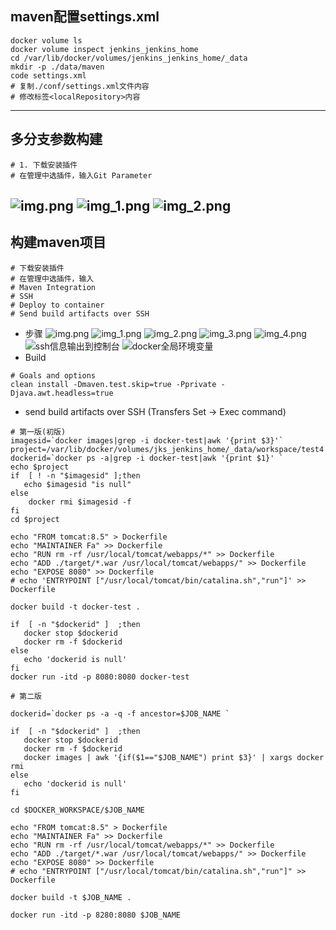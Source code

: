 ## maven配置settings.xml
```shell
docker volume ls
docker volume inspect jenkins_jenkins_home
cd /var/lib/docker/volumes/jenkins_jenkins_home/_data
mkdir -p ./data/maven
code settings.xml
# 复制./conf/settings.xml文件内容
# 修改标签<localRepository>内容
```
---
## 多分支参数构建
```shell
# 1. 下载安装插件
# 在管理中选插件，输入Git Parameter
```
![img.png](img/多分支参数构建/img.png)
![img_1.png](img/多分支参数构建/img_1.png)
![img_2.png](img/多分支参数构建/img_2.png)
--- 
## 构建maven项目
```shell
# 下载安装插件
# 在管理中选插件，输入
# Maven Integration
# SSH
# Deploy to container 
# Send build artifacts over SSH
```
- 步骤
    ![img.png](img/构建maven项目/img.png)
    ![img_1.png](img/构建maven项目/img_1.png)
    ![img_2.png](img/构建maven项目/img_2.png)
    ![img_3.png](img/构建maven项目/img_3.png)
    ![img_4.png](img/构建maven项目/img_4.png)
    ![ssh信息输出到控制台](img/构建maven项目/img_5.png)
    ![docker全局环境变量](img/构建maven项目/img_6.png)
- Build
```shell
# Goals and options
clean install -Dmaven.test.skip=true -Pprivate -Djava.awt.headless=true
```
- send build artifacts over SSH (Transfers Set -> Exec command)
```shell
# 第一版(初版)
imagesid=`docker images|grep -i docker-test|awk '{print $3}'`
project=/var/lib/docker/volumes/jks_jenkins_home/_data/workspace/test4
dockerid=`docker ps -a|grep -i docker-test|awk '{print $1}' `
echo $project
if  [ ! -n "$imagesid" ];then
   echo $imagesid "is null"
else
    docker rmi $imagesid -f
fi
cd $project

echo "FROM tomcat:8.5" > Dockerfile
echo "MAINTAINER Fa" >> Dockerfile
echo "RUN rm -rf /usr/local/tomcat/webapps/*" >> Dockerfile
echo "ADD ./target/*.war /usr/local/tomcat/webapps/" >> Dockerfile
echo "EXPOSE 8080" >> Dockerfile
# echo 'ENTRYPOINT ["/usr/local/tomcat/bin/catalina.sh","run"]' >> Dockerfile

docker build -t docker-test .

if  [ -n "$dockerid" ]  ;then
   docker stop $dockerid
   docker rm -f $dockerid
else
   echo 'dockerid is null'
fi
docker run -itd -p 8080:8080 docker-test
```
```shell
# 第二版

dockerid=`docker ps -a -q -f ancestor=$JOB_NAME `

if  [ -n "$dockerid" ]  ;then
   docker stop $dockerid
   docker rm -f $dockerid
   docker images | awk '{if($1=="$JOB_NAME") print $3}' | xargs docker rmi
else
   echo 'dockerid is null'
fi

cd $DOCKER_WORKSPACE/$JOB_NAME

echo "FROM tomcat:8.5" > Dockerfile
echo "MAINTAINER Fa" >> Dockerfile
echo "RUN rm -rf /usr/local/tomcat/webapps/*" >> Dockerfile
echo "ADD ./target/*.war /usr/local/tomcat/webapps/" >> Dockerfile
echo "EXPOSE 8080" >> Dockerfile
# echo "ENTRYPOINT ["/usr/local/tomcat/bin/catalina.sh","run"]" >> Dockerfile

docker build -t $JOB_NAME .

docker run -itd -p 8280:8080 $JOB_NAME

```